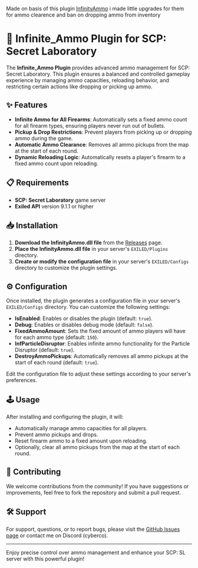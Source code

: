 Made on basis of this plugin [InfinityAmmo](https://github.com/alexomur/InfinityAmmo) i made little upgrades for them for ammo clearence and ban on dropping ammo from inventory
# 🔫 Infinite_Ammo Plugin for SCP: Secret Laboratory

The **Infinite_Ammo Plugin** provides advanced ammo management for SCP: Secret Laboratory. This plugin ensures a balanced and controlled gameplay experience by managing ammo capacities, reloading behavior, and restricting certain actions like dropping or picking up ammo.

## ✨ Features

- **Infinite Ammo for All Firearms**: Automatically sets a fixed ammo count for all firearm types, ensuring players never run out of bullets.
- **Pickup & Drop Restrictions**: Prevent players from picking up or dropping ammo during the game.
- **Automatic Ammo Clearance**: Removes all ammo pickups from the map at the start of each round.
- **Dynamic Reloading Logic**: Automatically resets a player's firearm to a fixed ammo count upon reloading.

## 📋 Requirements

- **SCP: Secret Laboratory** game server
- **Exiled API** version 9.1.1 or higher

## 📥 Installation

1. **Download the InfinityAmmo.dll file** from the [Releases](https://github.com/D3ltA-O5/Infinite_Ammo/releases) page.
2. **Place the InfinityAmmo.dll file** in your server's `EXILED/Plugins` directory.
3. **Create or modify the configuration file** in your server's `EXILED/Configs` directory to customize the plugin settings.

## ⚙️ Configuration

Once installed, the plugin generates a configuration file in your server's `EXILED/Configs` directory. You can customize the following settings:

- **IsEnabled**: Enables or disables the plugin (default: `true`).
- **Debug**: Enables or disables debug mode (default: `false`).
- **FixedAmmoAmount**: Sets the fixed amount of ammo players will have for each ammo type (default: `150`).
- **InfParticleDisruptor**: Enables infinite ammo functionality for the Particle Disruptor (default: `true`).
- **DestroyAmmoPickups**: Automatically removes all ammo pickups at the start of each round (default: `true`).

Edit the configuration file to adjust these settings according to your server's preferences.

## 🕹️ Usage

After installing and configuring the plugin, it will:
- Automatically manage ammo capacities for all players.
- Prevent ammo pickups and drops.
- Reset firearm ammo to a fixed amount upon reloading.
- Optionally, clear all ammo pickups from the map at the start of each round.

## 🤝 Contributing

We welcome contributions from the community! If you have suggestions or improvements, feel free to fork the repository and submit a pull request.

## 🛠️ Support

For support, questions, or to report bugs, please visit the [GitHub Issues page](https://github.com/D3ltA-O5/Infinite_Ammo/issues) or contact me on Discord (cyberco).

---

Enjoy precise control over ammo management and enhance your SCP: SL server with this powerful plugin!
